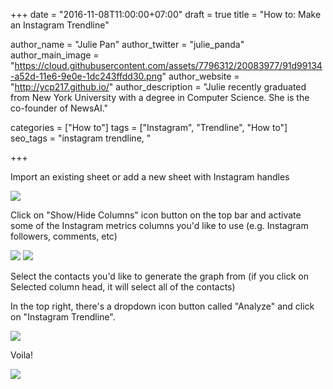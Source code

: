 +++
date = "2016-11-08T11:00:00+07:00"
draft = true
title = "How to: Make an Instagram Trendline"

author_name = "Julie Pan"
author_twitter = "julie_panda"
author_main_image = "https://cloud.githubusercontent.com/assets/7796312/20083977/91d99134-a52d-11e6-9e0e-1dc243ffdd30.png"
author_website = "http://ycp217.github.io/"
author_description = "Julie recently graduated from New York University with a degree in Computer Science. She is the co-founder of NewsAI."

categories = ["How to"]
tags = ["Instagram", "Trendline", "How to"]
seo_tags = "instagram trendline, "

+++

Import an existing sheet or add a new sheet with Instagram handles

![](https://cloud.githubusercontent.com/assets/7796312/20083977/91d99134-a52d-11e6-9e0e-1dc243ffdd30.png)

Click on "Show/Hide Columns" icon button on the top bar and activate some of the Instagram metrics columns you'd like to use (e.g. Instagram followers, comments, etc)

![](https://cloud.githubusercontent.com/assets/7796312/20083981/992ac994-a52d-11e6-9ff6-b103755235f1.png)
![](https://cloud.githubusercontent.com/assets/7796312/20083999/ab2b154a-a52d-11e6-932c-7b232709456c.png)

Select the contacts you'd like to generate the graph from (if you click on Selected column head, it will select all of the contacts)

In the top right, there's a dropdown icon button called "Analyze" and click on "Instagram Trendline".

![](https://cloud.githubusercontent.com/assets/7796312/20084009/b32aba48-a52d-11e6-8c6e-b1b52a4bbe7e.png)

Voila!

![](https://cloud.githubusercontent.com/assets/7796312/20084012/b95082ae-a52d-11e6-92ee-a98cc306e260.png)
